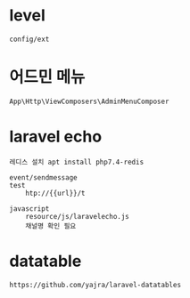 # level 
    config/ext
    
# 어드민 메뉴
    App\Http\ViewComposers\AdminMenuComposer

# laravel echo 

    레디스 설치 apt install php7.4-redis

    event/sendmessage
    test 
        htp://{{url}}/t

    javascript 
        resource/js/laravelecho.js
        채널명 확인 필요

# datatable
    https://github.com/yajra/laravel-datatables

